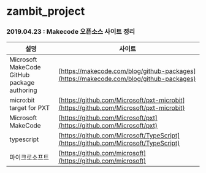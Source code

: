 # zambit_project

### 2019.04.23 : Makecode 오픈소스 사이트 정리

설명 | 사이트
---|---
Microsoft MakeCode GitHub package authoring | [https://makecode.com/blog/github-packages](https://makecode.com/blog/github-packages)
micro:bit target for PXT | [https://github.com/Microsoft/pxt-microbit](https://github.com/Microsoft/pxt-microbit)
Microsoft MakeCode | [https://github.com/Microsoft/pxt](https://github.com/Microsoft/pxt)
typescript |[https://github.com/Microsoft/TypeScript](https://github.com/Microsoft/TypeScript)
마이크로소프트 |[https://github.com/microsoft](https://github.com/microsoft)
